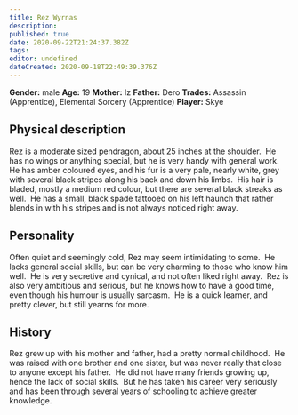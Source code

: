 ```yaml
---
title: Rez Wyrnas
description: 
published: true
date: 2020-09-22T21:24:37.382Z
tags: 
editor: undefined
dateCreated: 2020-09-18T22:49:39.376Z
---
```


**Gender:** male
**Age:** 19
**Mother:** Iz
**Father:** Dero
**Trades:** Assassin (Apprentice), Elemental Sorcery (Apprentice)
**Player:** Skye

## Physical description

Rez is a moderate sized pendragon, about 25 inches at the
shoulder.&nbsp; He has no wings or anything special, but he is
very handy with general work.&nbsp; He has amber coloured eyes,
and his fur is a very pale, nearly white, grey with several black
stripes along his back and down his limbs.&nbsp; His hair is
bladed, mostly a medium red colour, but there are several black
streaks as well.&nbsp; He has a small, black spade tattooed on
his left haunch that rather blends in with his stripes and is not
always noticed right away.

## Personality

Often quiet and seemingly cold, Rez may seem intimidating to
some.&nbsp; He lacks general social skills, but can be very
charming to those who know him well.&nbsp; He is very secretive
and cynical, and not often liked right away.&nbsp; Rez is also
very ambitious and serious, but he knows how to have a good time,
even though his humour is usually sarcasm.&nbsp; He is a quick
learner, and pretty clever, but still yearns for more.

## History

Rez grew up with his mother and father, had a pretty normal
childhood.&nbsp; He was raised with one brother and one sister,
but was never really that close to anyone except his
father.&nbsp; He did not have many friends growing up, hence the
lack of social skills.&nbsp; But he has taken his career very
seriously and has been through several years of schooling to
achieve greater knowledge.